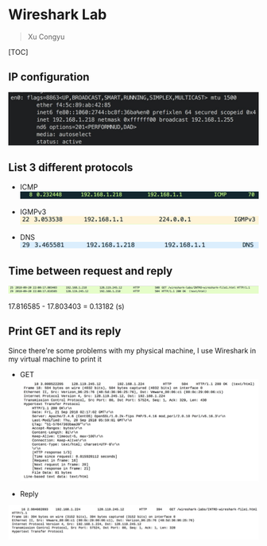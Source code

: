 # Wireshark Lab
> Xu Congyu

[TOC]

## IP configuration
![](media/15374949550445/15374950092585.jpg)

## List 3 different protocols

- ICMP
![](media/15374949550445/15374950852530.jpg)

- IGMPv3
![](media/15374949550445/15374951510519.jpg)

- DNS
![](media/15374949550445/15374951731411.jpg)


## Time between request and reply
![](media/15374949550445/15374956825597.jpg)

17.816585 - 17.803403 = 0.13182 (s)

## Print GET and its reply

Since there're some problems with my physical machine, I use Wireshark in my virtual machine to print it

- GET
![](media/15374949550445/15374973839012.jpg)

- Reply

![](media/15374949550445/15374974312132.jpg)


